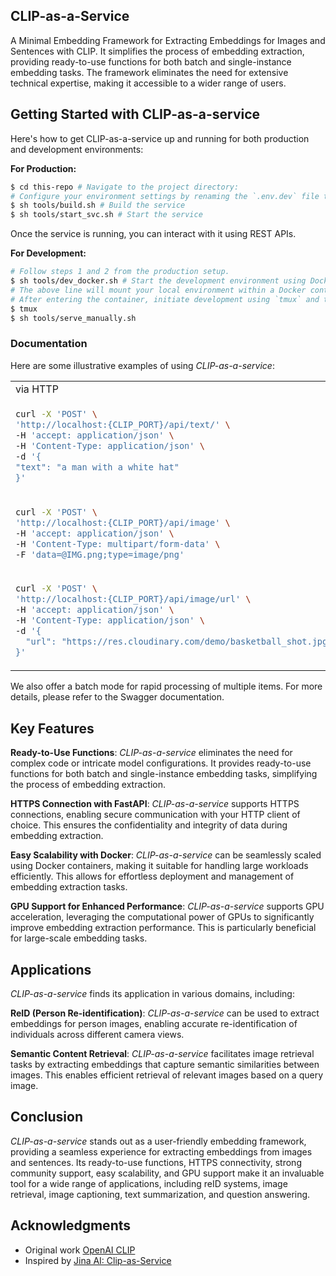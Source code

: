 ## CLIP-as-a-Service

A Minimal Embedding Framework for Extracting Embeddings for Images and Sentences with CLIP. It simplifies the process of embedding extraction, providing ready-to-use functions for both batch and single-instance embedding tasks. The framework eliminates the need for extensive technical expertise, making it accessible to a wider range of users.

## Getting Started with CLIP-as-a-service

Here's how to get CLIP-as-a-service up and running for both production and development environments:

**For Production:**

```bash
$ cd this-repo # Navigate to the project directory:
# Configure your environment settings by renaming the `.env.dev` file to `.env`.
$ sh tools/build.sh # Build the service
$ sh tools/start_svc.sh # Start the service
```
Once the service is running, you can interact with it using REST APIs.

**For Development:**

```bash
# Follow steps 1 and 2 from the production setup.
$ sh tools/dev_docker.sh # Start the development environment using Docker
# The above line will mount your local environment within a Docker container.
# After entering the container, initiate development using `tmux` and the provided script
$ tmux
$ sh tools/serve_manually.sh
```

### Documentation

Here are some illustrative examples of using _CLIP-as-a-service_:

<table>
<tr>
<td> via HTTP </td>
<td> via python </td>
</tr>
<tr>
<td>

```bash
curl -X 'POST' \
'http://localhost:{CLIP_PORT}/api/text/' \
-H 'accept: application/json' \
-H 'Content-Type: application/json' \
-d '{
"text": "a man with a white hat"
}'
```

</td>
<td>

```python
import request
url = f"http://localhost:{CLIP_PORT}/api/text/"
response = requests.post(url, json={"text": text})
response = response.json() 
```

</td>
</tr>

<tr>
<td>

```bash
curl -X 'POST' \
'http://localhost:{CLIP_PORT}/api/image' \
-H 'accept: application/json' \
-H 'Content-Type: multipart/form-data' \
-F 'data=@IMG.png;type=image/png'
```
</td>
<td>

```python
import request
url = f"http://localhost:{CLIP_PORT}/api/image/"
response = requests.post(url=url, files=[('data', open(filepath, 'rb'))])
response = response.json() 
```
</td>
</tr>
<tr>
<td>

```bash
curl -X 'POST' \
'http://localhost:{CLIP_PORT}/api/image/url' \
-H 'accept: application/json' \
-H 'Content-Type: application/json' \
-d '{
  "url": "https://res.cloudinary.com/demo/basketball_shot.jpg"
}'
```

</td>
<td>

```python
import request
image_url = 'https://res.cloudinary.com/demo/basketball_shot.jpg'
url = f"http://localhost:{CLIP_PORT}/api/image/url/"
response = requests.post(url, json={"url": image_url})
response = response.json() 
```

</td>
</tr>
</table>

We also offer a batch mode for rapid processing of multiple items. For more details, please refer to the Swagger documentation.

## Key Features

**Ready-to-Use Functions**: _CLIP-as-a-service_ eliminates the need for complex code or intricate model configurations. It provides ready-to-use functions for both batch and single-instance embedding tasks, simplifying the process of embedding extraction.

**HTTPS Connection with FastAPI**: _CLIP-as-a-service_ supports HTTPS connections, enabling secure communication with your HTTP client of choice. This ensures the confidentiality and integrity of data during embedding extraction.

**Easy Scalability with Docker**: _CLIP-as-a-service_ can be seamlessly scaled using Docker containers, making it suitable for handling large workloads efficiently. This allows for effortless deployment and management of embedding extraction tasks.

**GPU Support for Enhanced Performance**: _CLIP-as-a-service_ supports GPU acceleration, leveraging the computational power of GPUs to significantly improve embedding extraction performance. This is particularly beneficial for large-scale embedding tasks.

## Applications

_CLIP-as-a-service_ finds its application in various domains, including:

**ReID (Person Re-identification)**: _CLIP-as-a-service_ can be used to extract embeddings for person images, enabling accurate re-identification of individuals across different camera views.

**Semantic Content Retrieval**: _CLIP-as-a-service_ facilitates image retrieval tasks by extracting embeddings that capture semantic similarities between images. This enables efficient retrieval of relevant images based on a query image.

## Conclusion

_CLIP-as-a-service_ stands out as a user-friendly embedding framework, providing a seamless experience for extracting embeddings from images and sentences. Its ready-to-use functions, HTTPS connectivity, strong community support, easy scalability, and GPU support make it an invaluable tool for a wide range of applications, including reID systems, image retrieval, image captioning, text summarization, and question answering.

## Acknowledgments

- Original work [OpenAI CLIP]()
- Inspired by [Jina AI: Clip-as-Service]()
